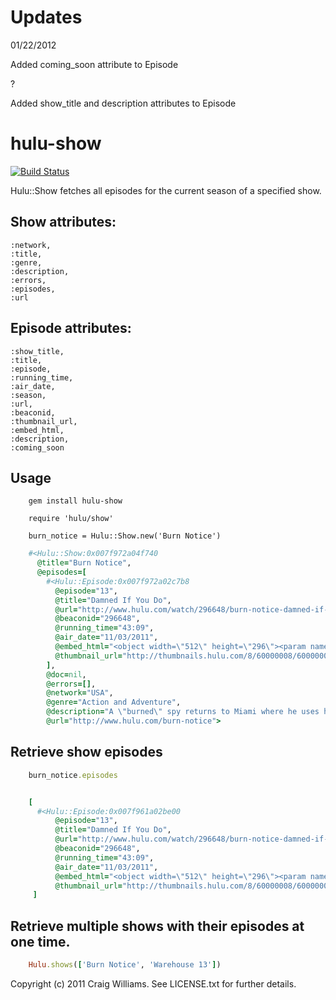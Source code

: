 # Updates

  01/22/2012

  Added coming_soon attribute to Episode

  ?

  Added show_title and description attributes to Episode

# hulu-show

[![Build Status](https://secure.travis-ci.org/CraigWilliams/hulu-show.png)](http://travis-ci.org/CraigWilliams/hulu-show)

Hulu::Show fetches all episodes for the current season of a specified show.

## Show attributes:

    :network,
    :title,
    :genre,
    :description,
    :errors,
    :episodes,
    :url

## Episode attributes:

    :show_title,
    :title,
    :episode,
    :running_time,
    :air_date,
    :season,
    :url,
    :beaconid,
    :thumbnail_url,
    :embed_html,
    :description,
    :coming_soon

## Usage

```
    gem install hulu-show
```

```
    require 'hulu/show'
```

```
    burn_notice = Hulu::Show.new('Burn Notice')
```

```ruby
    #<Hulu::Show:0x007f972a04f740
      @title="Burn Notice",
      @episodes=[
        #<Hulu::Episode:0x007f972a02c7b8
          @episode="13",
          @title="Damned If You Do",
          @url="http://www.hulu.com/watch/296648/burn-notice-damned-if-you-do?c=Action-and-Adventure#x-4,cEpisodes,1,0",
          @beaconid="296648",
          @running_time="43:09",
          @air_date="11/03/2011",
          @embed_html="<object width=\"512\" height=\"296\"><param name=\"movie\" value=\"http://www.hulu.com/embed/c96sZQru3w567PP7t3cGZQ\"></param><param name=\"flashvars\" value=\"ap=1\"></param><embed src=\"http://www.hulu.com/embed/c96sZQru3w567PP7t3cGZQ\" type=\"application/x-shockwave-flash\" width=\"512\" height=\"296\" flashvars=\"ap=1\"></embed></object>",
          @thumbnail_url="http://thumbnails.hulu.com/8/60000008/60000008_145x80_generated.jpg">
        ],
        @doc=nil,
        @errors=[],
        @network="USA",
        @genre="Action and Adventure",
        @description="A \"burned\" spy returns to Miami where he uses his special ops training to help those in need, and bring justice against the men who wrongly burned him.",
        @url="http://www.hulu.com/burn-notice">
```

## Retrieve show episodes

```ruby
    burn_notice.episodes
```


```ruby

    [
      #<Hulu::Episode:0x007f961a02be00
          @episode="13",
          @title="Damned If You Do",
          @url="http://www.hulu.com/watch/296648/burn-notice-damned-if-you-do?c=Action-and-Adventure#x-4,cEpisodes,1,0",
          @beaconid="296648",
          @running_time="43:09",
          @air_date="11/03/2011",
          @embed_html="<object width=\"512\" height=\"296\"><param name=\"movie\" value=\"http://www.hulu.com/embed/c96sZQru3w567PP7t3cGZQ\"></param><param name=\"flashvars\" value=\"ap=1\"></param><embed src=\"http://www.hulu.com/embed/c96sZQru3w567PP7t3cGZQ\" type=\"application/x-shockwave-flash\" width=\"512\" height=\"296\" flashvars=\"ap=1\"></embed></object>",
          @thumbnail_url="http://thumbnails.hulu.com/8/60000008/60000008_145x80_generated.jpg">
     ]
```

## Retrieve multiple shows with their episodes at one time.

```ruby
    Hulu.shows(['Burn Notice', 'Warehouse 13'])
```


Copyright (c) 2011 Craig Williams. See LICENSE.txt for
further details.

